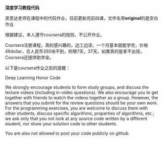 **深度学习教程代码**

吴恩达老师在课程中的代码作业，目前更新完前四课，文件名带**original**的是空白作业

根据建议，本人遵守coursera的规则，不公开作业。

Coursera注册课程，真的感兴趣的，边工边读，一个月基本就能学完，价格49dollar，合人民币350块不到，附赠7天，37天。如果真的是拿不出钱，Coursera还提供助学金。

以下是coursera作业之前的提醒：

Deep Learning Honor Code

We strongly encourage students to form study groups, and discuss the lecture videos (including in-video questions). We also encourage you to get together with friends to watch the videos together as a group. However, the answers that you submit for the review questions should be your own work. For the programming exercises, you are welcome to discuss them with other students, discuss specific algorithms, properties of algorithms, etc.; we ask only that you not look at any source code written by a different student, nor show your solution code to other students.

You are also not allowed to post your code publicly on github.